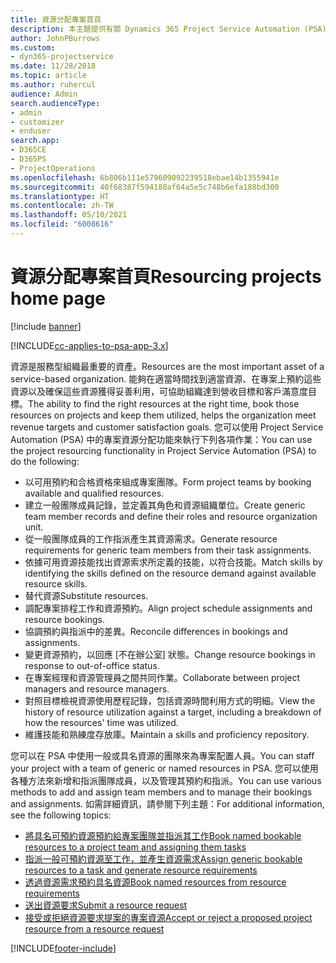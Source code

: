 ```yaml
---
title: 資源分配專案首頁
description: 本主題提供有關 Dynamics 365 Project Service Automation (PSA) 中資源管理功能的資訊。
author: JohnPBurrows
ms.custom:
- dyn365-projectservice
ms.date: 11/28/2018
ms.topic: article
ms.author: ruhercul
audience: Admin
search.audienceType:
- admin
- customizer
- enduser
search.app:
- D365CE
- D365PS
- ProjectOperations
ms.openlocfilehash: 6b806b111e579609092239518ebae14b1355941e
ms.sourcegitcommit: 40f68387f594180af64a5e5c748b6efa188bd300
ms.translationtype: HT
ms.contentlocale: zh-TW
ms.lasthandoff: 05/10/2021
ms.locfileid: "6008616"
---
```

# <a name="resourcing-projects-home-page"></a><span data-ttu-id="75fd0-103">資源分配專案首頁</span><span class="sxs-lookup"><span data-stu-id="75fd0-103">Resourcing projects home page</span></span>

[!include [banner](../includes/psa-now-project-operations.md)]

[!INCLUDE[cc-applies-to-psa-app-3.x](../includes/cc-applies-to-psa-app-3x.md)]

<span data-ttu-id="75fd0-104">資源是服務型組織最重要的資產。</span><span class="sxs-lookup"><span data-stu-id="75fd0-104">Resources are the most important asset of a service-based organization.</span></span> <span data-ttu-id="75fd0-105">能夠在適當時間找到適當資源、在專案上預約這些資源以及確保這些資源獲得妥善利用，可協助組織達到營收目標和客戶滿意度目標。</span><span class="sxs-lookup"><span data-stu-id="75fd0-105">The ability to find the right resources at the right time, book those resources on projects and keep them utilized, helps the organization meet revenue targets and customer satisfaction goals.</span></span> <span data-ttu-id="75fd0-106">您可以使用 Project Service Automation (PSA) 中的專案資源分配功能來執行下列各項作業：</span><span class="sxs-lookup"><span data-stu-id="75fd0-106">You can use the project resourcing functionality in Project Service Automation (PSA) to do the following:</span></span>

- <span data-ttu-id="75fd0-107">以可用預約和合格資格來組成專案團隊。</span><span class="sxs-lookup"><span data-stu-id="75fd0-107">Form project teams by booking available and qualified resources.</span></span>
- <span data-ttu-id="75fd0-108">建立一般團隊成員記錄，並定義其角色和資源組織單位。</span><span class="sxs-lookup"><span data-stu-id="75fd0-108">Create generic team member records and define their roles and resource organization unit.</span></span>
- <span data-ttu-id="75fd0-109">從一般團隊成員的工作指派產生其資源需求。</span><span class="sxs-lookup"><span data-stu-id="75fd0-109">Generate resource requirements for generic team members from their task assignments.</span></span>
- <span data-ttu-id="75fd0-110">依據可用資源技能找出資源索求所定義的技能，以符合技能。</span><span class="sxs-lookup"><span data-stu-id="75fd0-110">Match skills by identifying the skills defined on the resource demand against available resource skills.</span></span>
- <span data-ttu-id="75fd0-111">替代資源</span><span class="sxs-lookup"><span data-stu-id="75fd0-111">Substitute resources.</span></span>
- <span data-ttu-id="75fd0-112">調配專案排程工作和資源預約。</span><span class="sxs-lookup"><span data-stu-id="75fd0-112">Align project schedule assignments and resource bookings.</span></span>
- <span data-ttu-id="75fd0-113">協調預約與指派中的差異。</span><span class="sxs-lookup"><span data-stu-id="75fd0-113">Reconcile differences in bookings and assignments.</span></span>
- <span data-ttu-id="75fd0-114">變更資源預約，以回應 [不在辦公室] 狀態。</span><span class="sxs-lookup"><span data-stu-id="75fd0-114">Change resource bookings in response to out-of-office status.</span></span>
- <span data-ttu-id="75fd0-115">在專案經理和資源管理員之間共同作業。</span><span class="sxs-lookup"><span data-stu-id="75fd0-115">Collaborate between project managers and resource managers.</span></span>
- <span data-ttu-id="75fd0-116">對照目標檢視資源使用歷程記錄，包括資源時間利用方式的明細。</span><span class="sxs-lookup"><span data-stu-id="75fd0-116">View the history of resource utilization against a target, including a breakdown of how the resources' time was utilized.</span></span>
- <span data-ttu-id="75fd0-117">維護技能和熟練度存放庫。</span><span class="sxs-lookup"><span data-stu-id="75fd0-117">Maintain a skills and proficiency repository.</span></span>


<span data-ttu-id="75fd0-118">您可以在 PSA 中使用一般或具名資源的團隊來為專案配置人員。</span><span class="sxs-lookup"><span data-stu-id="75fd0-118">You can staff your project with a team of generic or named resources in PSA.</span></span> <span data-ttu-id="75fd0-119">您可以使用各種方法來新增和指派團隊成員，以及管理其預約和指派。</span><span class="sxs-lookup"><span data-stu-id="75fd0-119">You can use various methods to add and assign team members and to manage their bookings and assignments.</span></span> <span data-ttu-id="75fd0-120">如需詳細資訊，請參閱下列主題：</span><span class="sxs-lookup"><span data-stu-id="75fd0-120">For additional information, see the following topics:</span></span>

- [<span data-ttu-id="75fd0-121">將具名可預約資源預約給專案團隊並指派其工作</span><span class="sxs-lookup"><span data-stu-id="75fd0-121">Book named bookable resources to a project team and assigning them tasks</span></span>](assign-named-bookable-resource.md)
- [<span data-ttu-id="75fd0-122">指派一般可預約資源至工作，並產生資源需求</span><span class="sxs-lookup"><span data-stu-id="75fd0-122">Assign generic bookable resources to a task and generate resource requirements</span></span>](assign-generic-bookable-resource.md)
- [<span data-ttu-id="75fd0-123">透過資源需求預約具名資源</span><span class="sxs-lookup"><span data-stu-id="75fd0-123">Book named resources from resource requirements</span></span>](book-named-resource.md)
- [<span data-ttu-id="75fd0-124">送出資源要求</span><span class="sxs-lookup"><span data-stu-id="75fd0-124">Submit a resource request</span></span>](submit-resource-request.md)
- [<span data-ttu-id="75fd0-125">接受或拒絕資源要求提案的專案資源</span><span class="sxs-lookup"><span data-stu-id="75fd0-125">Accept or reject a proposed project resource from a resource request</span></span>](accept-reject-proposed-resource.md)


[!INCLUDE[footer-include](../includes/footer-banner.md)]